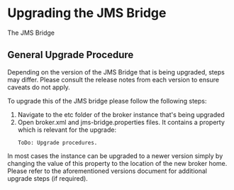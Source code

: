 # Upgrading the JMS Bridge
The JMS Bridge 
## General Upgrade Procedure
Depending on the version of the JMS Bridge that is being upgraded, steps may differ. Please consult the release notes from each version to ensure caveats do not apply.

To upgrade this of the JMS bridge please follow the following steps:

1. Navigate to the etc folder of the broker instance that's being upgraded
2. Open broker.xml and jms-bridge.properties files. It contains a property which is relevant for the upgrade:
    ```console
    ToDo: Upgrade procedures.
    ```

 In most cases the instance can be upgraded to a newer version simply by changing the value of this property to the location of the new broker home. Please refer to the aforementioned versions document for additional upgrade steps (if required).